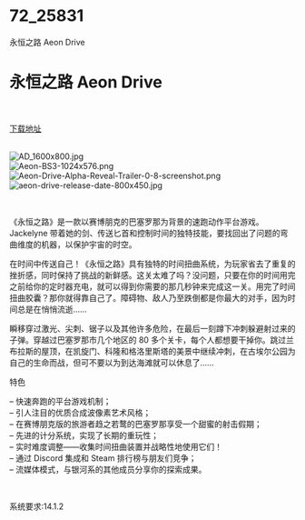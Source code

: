 # 72_25831
永恒之路 Aeon Drive
# 永恒之路 Aeon Drive
 <br/></br>
[下载地址](https://www.switch520.cc/article/25831 "下载地址")
<br/></br>

<p><img title="AD_1600x800.jpg" src="https://www.switch520.cc/muke_img/2021_12_23_104d9801cd8e1.jpg" alt="AD_1600x800.jpg"><br>
<img title="Aeon-BS3-1024x576.png" src="https://www.switch520.cc/muke_img/2021_12_23_0594c6edc92ab.png" alt="Aeon-BS3-1024x576.png"><br>
<img title="Aeon-Drive-Alpha-Reveal-Trailer-0-8-screenshot.png" src="https://www.switch520.cc/muke_img/2021_12_23_98ed5684ab95c.png" alt="Aeon-Drive-Alpha-Reveal-Trailer-0-8-screenshot.png"><br>
<img title="aeon-drive-release-date-800x450.jpg" src="https://www.switch520.cc/muke_img/2021_12_23_7d710d2d2302f.jpg" alt="aeon-drive-release-date-800x450.jpg"></p>
<p>&nbsp;</p>
<p>《永恒之路》是一款以赛博朋克的巴塞罗那为背景的速跑动作平台游戏。Jackelyne 带着她的剑、传送匕首和控制时间的独特技能，要找回出了问题的弯曲维度的机器，以保护宇宙的时空。</p>
<p>在时间中传送自己！《永恒之路》具有独特的时间扭曲系统，为玩家省去了重复的挫折感，同时保持了挑战的新鲜感。这关太难了吗？没问题，只要在你的时间用完之前给你的定时器充电，就可以得到你需要的那几秒钟来完成这一关。用完了时间扭曲胶囊？那你就得靠自己了。障碍物、敌人乃至跌倒都是你最大的对手，因为时间总是在悄悄流逝……</p>
<p>瞬移穿过激光、尖刺、锯子以及其他许多危险，在最后一刻蹲下冲刺躲避射过来的子弹。穿越过巴塞罗那市几个地区的 80 多个关卡，每个人都想要干掉你。跳过兰布拉斯的屋顶，在凯旋门、科隆和格洛里斯塔的美景中继续冲刺，在古埃尔公园为自己的生命而战，但可不要以为到达海滩就可以休息了……</p>
<p>特色</p>
<p>– 快速奔跑的平台游戏机制；<br>
– 引人注目的优质合成波像素艺术风格；<br>
– 在赛博朋克版的旅游者趋之若鹜的巴塞罗那享受一个甜蜜的射击假期；<br>
– 先进的计分系统，实现了长期的重玩性；<br>
– 实时难度调整——收集时间扭曲装置并战略性地使用它们！<br>
– 通过 Discord 集成和 Steam 排行榜与朋友们竞争；<br>
– 流媒体模式，与银河系的其他成员分享你的探索成果。</p>
<p>&nbsp;</p>
<p>系统要求:14.1.2</p>


